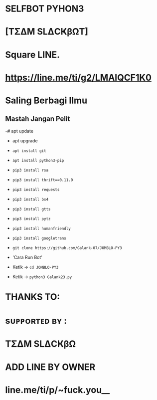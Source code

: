 # SELFBOT PYHON3
# [TΣΔM SLΔCҜβΩT] 
# Square LINE. 
# https://line.me/ti/g2/LMAIQCF1K0
# Saling Berbagi Ilmu
  Mastah Jangan Pelit
------
-# apt update
- apt upgrade
- `apt install git`
- `apt install python3-pip`
- `pip3 install rsa`
- `pip3 install thrift==0.11.0`
- `pip3 install requests`
- `pip3 install bs4`
- `pip3 install gtts`
- `pip3 install pytz`
- `pip3 install humanfriendly`
- `pip3 install googletrans`
- `git clone https://github.com/Galank-07/JOMBLO-PY3`

- 'Cara Run Bot'
- Ketik -> `cd JOMBLO-PY3`
- Ketik -> `python3 Galank23.py`

# THANKS TO:
# sᴜᴘᴘᴏʀᴛᴇᴅ ʙʏ  :
# TΣΔM SLΔCҜβΩ
# ADD LINE BY OWNER
# line.me/ti/p/~fuck.you__
